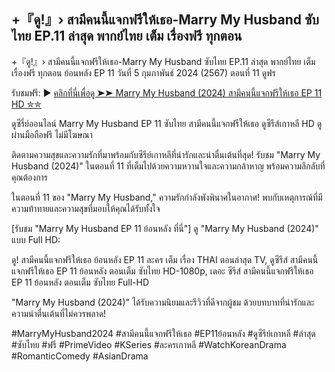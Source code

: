 ## +『ดู!』› สามีคนนี้แจกฟรีให้เธอ-Marry My Husband  ซับไทย EP.11 ล่าสุด พากย์ไทย เต็ม เรื่องฟรี ทุกตอน

+『ดู!』› สามีคนนี้แจกฟรีให้เธอ-Marry My Husband  ซับไทย EP.11 ล่าสุด พากย์ไทย เต็ม เรื่องฟรี ทุกตอน ย้อนหลัง EP 11 วันที่ 5 กุมภาพันธ์ 2024 (2567) ตอนที่ 11 ดูฟร

รับชมฟรี:
▶ [คลิกที่นี่เพื่อดู ➤➤ Marry My Husband (2024) สามีคนนี้แจกฟรีให้เธอ EP 11 HD ✮✮](https://t.co/rA2YLejotH)

ดูซีรี่ย์ออนไลน์ Marry My Husband EP 11 ซับไทย สามีคนนี้แจกฟรีให้เธอ ดูซีรีส์เกาหลี HD ดูผ่านมือถือฟรี ไม่มีโฆษณา 

ติดตามความสุขและความรักที่มาพร้อมกับซีรีย์เกาหลีที่น่ารักและน่าตื่นเต้นที่สุด! รับชม "Marry My Husband (2024)" ในตอนที่ 11 ที่เต็มไปด้วยความหวานใจและความกล้าหาญ พร้อมความลึกลับที่คุณต้องการ

ในตอนที่ 11 ของ "Marry My Husband," ความรักกำลังพังพินาศในอากาศ! พบกับเหตุการณ์ที่มีความท้าทายและความสุขที่มอบให้คุณได้รับทั้งใจ

[รับชม "Marry My Husband EP 11 ย้อนหลัง ที่นี่"] ดู "Marry My Husband (2024)" แบบ Full HD:

ดู! สามีคนนี้แจกฟรีให้เธอ  ย้อนหลัง EP 11 ละคร เต็ม เรื่อง THAI ตอนล่าสุด TV, ดูซีรีส์ สามีคนนี้แจกฟรีให้เธอ EP 11 ย้อนหลัง ตอนเต็ม ซับไทย HD-1080p, เดอะ ซีรีส์ สามีคนนี้แจกฟรีให้เธอ EP 11 ย้อนหลัง ตอนเต็ม ซับไทย Full-HD

"Marry My Husband (2024)" ได้รับความนิยมและรีวิวที่ดีจากผู้ชม ด้วยบทบาทที่น่ารักและความน่าตื่นเต้นที่ไม่ควรพลาด!

#MarryMyHusband2024 #สามีคนนี้แจกฟรีให้เธอ #EP11ย้อนหลัง #ดูซีรีย์เกาหลี #ล่าสุด #ซับไทย #ฟรี #PrimeVideo #KSeries #ละครเกาหลี #WatchKoreanDrama #RomanticComedy #AsianDrama
